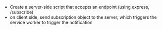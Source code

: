 - Create a server-side script that accepts an endpoint (using express, /subscribe)
- on client side, send subscription object to the server, which triggers the service worker to trigger the notification
